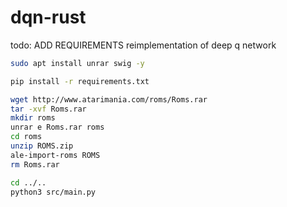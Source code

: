 # dqn-rust

todo: ADD REQUIREMENTS
reimplementation of deep q network

```bash
sudo apt install unrar swig -y

pip install -r requirements.txt

wget http://www.atarimania.com/roms/Roms.rar
tar -xvf Roms.rar
mkdir roms
unrar e Roms.rar roms
cd roms
unzip ROMS.zip
ale-import-roms ROMS
rm Roms.rar

cd ../..
python3 src/main.py
```
